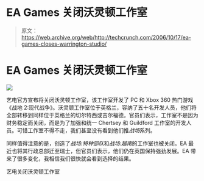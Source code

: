 # EA Games 关闭沃灵顿工作室 

> 原文：<https://web.archive.org/web/http://techcrunch.com/2006/10/17/ea-games-closes-warrington-studio/>

# EA Games 关闭沃灵顿工作室

![](img/675f9a1ba0499e30fae71bbf637c0fdd.png)

艺电官方宣布将关闭沃灵顿工作室，该工作室开发了 PC 和 Xbox 360 热门游戏《战地 2:现代战争》。沃灵顿工作室位于英格兰，容纳了五十名开发人员，他们将全部转移到同样位于英格兰的切尔特西或吉尔福德。官员们表示，工作室不是因为财务稳定而关闭，而是为了加强和统一 Chertsey 和 Guildford 工作室的开发人员。可惜工作室不得不走，我们甚至没有看到他们推*战场*系列。

同样值得注意的是，创造了*战场:特种部队*和*战场:越南*的工作室也被关闭。EA 最近也将其行政总部迁至瑞士，但官员们表示，他们仍在英国保持强劲发展。EA 带来了很多变化，我相信我们很快就会看到选择的结果。

艺电关闭沃灵顿工作室